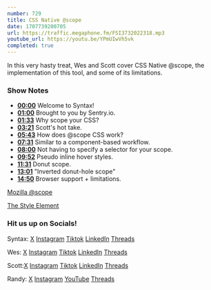 ```yaml
---
number: 729
title: CSS Native @scope
date: 1707739200705
url: https://traffic.megaphone.fm/FSI3732022318.mp3
youtube_url: https://youtu.be/YPmUIwVh5vk
completed: true
---
```


In this very hasty treat, Wes and Scott cover CSS Native @scope, the implementation of this tool, and some of its limitations.

### Show Notes

* **[00:00](#t=00:00)** Welcome to Syntax!
* **[01:00](#t=01:00)** Brought to you by Sentry.io.
* **[01:33](#t=01:33)** Why scope your CSS?
* **[03:21](#t=03:21)** Scott's hot take.
* **[05:43](#t=05:43)** How does @scope CSS work?
* **[07:31](#t=07:31)** Similar to a component-based workflow.
* **[08:00](#t=08:00)** Not having to specify a selector for your scope.
* **[09:52](#t=09:52)** Pseudo inline hover styles.
* **[11:31](#t=11:31)** Donut scope.
* **[13:01](#t=13:01)** "Inverted donut-hole scope"
* **[14:50](#t=14:50)** Browser support + limitations.

[Mozilla @scope](https://developer.mozilla.org/en-US/docs/Web/CSS/@scope)

[The Style Element](https://web.archive.org/web/20160505103205/https://html.spec.whatwg.org/multipage/semantics.html#the-style-element)

### Hit us up on Socials!

Syntax: [X](https://twitter.com/syntaxfm) [Instagram](https://www.instagram.com/syntax_fm/) [Tiktok](https://www.tiktok.com/@syntaxfm) [LinkedIn](https://www.linkedin.com/company/96077407/admin/feed/posts/) [Threads](https://www.threads.net/@syntax_fm)

Wes: [X](https://twitter.com/wesbos) [Instagram](https://www.instagram.com/wesbos/) [Tiktok](https://www.tiktok.com/@wesbos) [LinkedIn](https://www.linkedin.com/in/wesbos/) [Threads](https://www.threads.net/@wesbos)

Scott:[X](https://twitter.com/stolinski) [Instagram](https://www.instagram.com/stolinski/) [Tiktok](https://www.tiktok.com/@stolinski) [LinkedIn](https://www.linkedin.com/in/stolinski/) [Threads](https://www.threads.net/@stolinski)

Randy: [X](https://twitter.com/randyrektor) [Instagram](https://www.instagram.com/randyrektor/) [YouTube](https://www.youtube.com/@randyrektor) [Threads](https://www.threads.net/@randyrektor)
